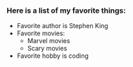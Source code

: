 ### Here is a list of my favorite things:
* Favorite author is Stephen King
* Favorite movies:
  * Marvel movies
  * Scary movies
* Favorite hobby is coding
